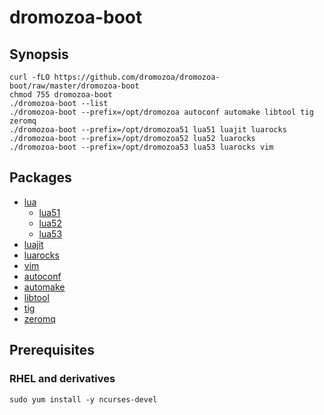 # dromozoa-boot

## Synopsis

```
curl -fLO https://github.com/dromozoa/dromozoa-boot/raw/master/dromozoa-boot
chmod 755 dromozoa-boot
./dromozoa-boot --list
./dromozoa-boot --prefix=/opt/dromozoa autoconf automake libtool tig zeromq
./dromozoa-boot --prefix=/opt/dromozoa51 lua51 luajit luarocks
./dromozoa-boot --prefix=/opt/dromozoa52 lua52 luarocks
./dromozoa-boot --prefix=/opt/dromozoa53 lua53 luarocks vim
```

## Packages

* [lua](https://www.lua.org/versions.html)
    * [lua51](https://dromozoa.s3.amazonaws.com/pub/index.html?prefix=pub%2Fdromozoa-autotoolize%2F1.1%2F)
    * [lua52](https://dromozoa.s3.amazonaws.com/pub/index.html?prefix=pub%2Fdromozoa-autotoolize%2F1.1%2F)
    * [lua53](https://dromozoa.s3.amazonaws.com/pub/index.html?prefix=pub%2Fdromozoa-autotoolize%2F1.1%2F)
* [luajit](https://luajit.org/download.html)
* [luarocks](https://luarocks.github.io/luarocks/releases/)
* [vim](https://github.com/vim/vim/releases)
* [autoconf](https://ftp.gnu.org/gnu/autoconf/)
* [automake](https://ftp.gnu.org/gnu/automake/)
* [libtool](https://ftp.gnu.org/gnu/libtool/)
* [tig](https://github.com/jonas/tig/releases)
* [zeromq](http://zeromq.org/intro:get-the-software)

## Prerequisites

### RHEL and derivatives

```
sudo yum install -y ncurses-devel
```
